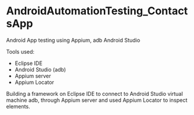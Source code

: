 # AndroidAutomationTesting_ContactsApp
Android App testing using Appium, adb Android Studio

Tools used:
  - Eclipse IDE 
  - Android Studio (adb)
  - Appium server
  - Appium Locator

Building a framework on Eclipse IDE to connect to Android Studio virtual machine adb, through Appium server and used Appium Locator to inspect elements.
